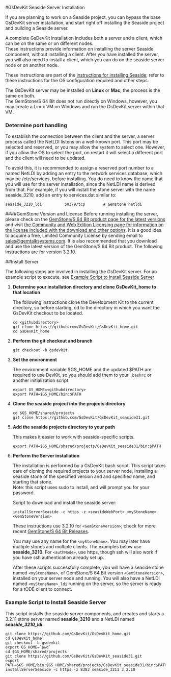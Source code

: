 #GsDevKit Seaside Server Installation

If you are planning to work on a Seaside project, you can bypass the base GsDevKit server installation, and 
start right off installing the Seaside project and building a Seaside server.
  
A complete GsDevKit installation includes both a server and a client, which can be on the same or on different nodes.  
These instructions provide information on installing the server Seaside component, without installing a client.  After
you have installed the server, you will also need to install a client, which you can do on the seaside server node or on another node. 

These instructions are part of the [instructions for installing Seaside][1]; refer to these instructions for 
the OS configuration required and other steps.

The GsDevKit server  may be installed on **Linux** or **Mac**; the process is the same on both.  
The GemStone/S 64 Bit does not run directly on Windows, however, you may create a Linux VM on Windows and 
run the GsDevKit server within that VM.

### Determine port handling

To establish the connection between the client and the server, a server process called the NetLDI listens on a well-known port.  This port may be selected and reserved, or you may allow the system to select one.  However, if you allow the OS to select the port, on restart it will select a different port and the client will need to be updated. 

To avoid this, it is recommended to assign a reserved port number to a named NetLDI by adding an entry to the network services database, which may be /etc/services, before installing.  You do need to know the name that you will use for the server installation, since the NetLDI name is derived from that.  For example, if you will install the stone server with the name seaside_3210, add an entry to services.dat similar to:

```
seaside_3210_ldi          50379/tcp        # Gemstone netldi
```

####GemStone Version and License
Before running installing the server, please check on the [GemStone/S 64 Bit product page for the latest versions][2] and visit [the Community and Web Edition Licensing page for information on the license included with the download and other options][3]. It is a good idea to acquire a free, Limited Community License by sending email to sales@gemtalksystems.com. It is also recommended that you download and use the latest version of the GemStone/S 64 Bit product. The following instructions are for version 3.2.10.

##Install Server

The following steps are involved in installing the GsDevKit server.  For an example script to execute, see [Example Script to Install Seaside Server](#example-script-to-install-seaside-server) 

1. **Determine your installation directory and clone GsDevKit_home to that location**

   The following instructions clone the Development Kit to the current directory, so before starting, cd to the directory in which you want the GsDevKit checkout to be located.

   ```
   cd <githubdirectory>
   git clone https://github.com/GsDevKit/GsDevKit_home.git
   cd GsDevKit_home
   ```

2. **Perform the git checkout and branch**
   ```
   git checkout -b gsdevkit
   ```

3. **Set the environment**

   The environment variable $GS_HOME and the updated $PATH are required to use DevKit, so you should add them to your `.bashrc` or another initialization script.
   ```
   export GS_HOME=<githubdirectory>
   export PATH=$GS_HOME/bin:$PATH
   ```

4. **Clone the seaside project into the projects directory**
   ```
   cd $GS_HOME/shared/projects
   git clone https://github.com/GsDevKit/GsDevKit_seaside31.git
   ```
5. **Add the seaside projects directory to your path**
 
   This makes it easier to work with seaside-specific scripts.
   ```
   export PATH=$GS_HOME/shared/projects/GsDevKit_seaside31/bin:$PATH
   ```
   
4. **Perform the Server installation**
   
    The installation is performed by a GsDevKit bash script.  This script takes care of cloning the required projects 
    to your server node, installing a seaside stone of the specified version and and specified name, and starting that stone.  
    Note: this script uses sudo to install, and will prompt you for your password.

   Script to download and install the seaside server:
   ```
   installServerSeaside -c https -z <seasideWebPort> <myStoneName> <GemStoneVersion>
   ```
   These instructions use 3.2.10 for `<GemStoneVersion>`; check for more 
   recent [GemStone/S 64 Bit Releases](#gemstone-version-and-license).
   
   You may use any name for the `<myStoneName>`.  You may later have multiple stones and 
   multiple clients. The examples below use **seaside_3210**.  For `<authMode>`, use https, though ssh will also 
   work if you have ssh authentication already set up.  
   
   After these scripts successfully complete, you will have a seaside stone named `<myStoneName>`, of GemStone/S 64 Bit version `<GemStoneVersion>`, installed on your server node and running.  You will also have a NetLDI named `<myStoneName>_ldi` running on the server, so the server is ready for a tODE client to connect.
   

### Example Script to Install Seaside Server

This script installs the seaside server components, and creates and starts a 3.2.11 stone server named **seaside_3210** and a NetLDI named ***seaside_3210_ldi***.   

```
git clone https://github.com/GsDevKit/GsDevKit_home.git
cd GsDevKit_home
git checkout -b gsdevkit 
export GS_HOME=`pwd`
cd $GS_HOME/shared/projects
git clone https://github.com/GsDevKit/GsDevKit_seaside31.git
export PATH=$GS_HOME/bin:$GS_HOME/shared/projects/GsDevKit_seaside31/bin:$PATH
installServerSeaside -c https -z 8383 seaside_3211 3.2.10
```


[1]: ./README.md#installation-on-separate-server-and-client
[2]: https://gemtalksystems.com/products/gs64/
[3]: https://gemtalksystems.com/licensing/
